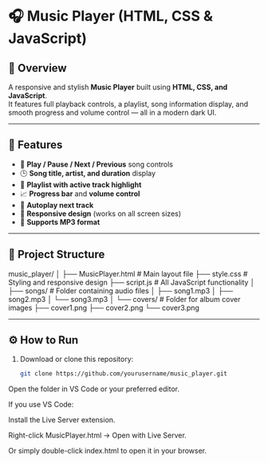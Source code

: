 # 🎧 Music Player (HTML, CSS & JavaScript)

## 📖 Overview
A responsive and stylish **Music Player** built using **HTML, CSS, and JavaScript**.  
It features full playback controls, a playlist, song information display, and smooth progress and volume control — all in a modern dark UI.

---

## 🚀 Features
- 🎵 **Play / Pause / Next / Previous** song controls  
- 🕒 **Song title, artist, and duration** display  
- 📜 **Playlist with active track highlight**  
- 📈 **Progress bar** and **volume control**  
- 🔁 **Autoplay next track**  
- 📱 **Responsive design** (works on all screen sizes)  
- 💾 **Supports MP3 format**

---

## 🧩 Project Structure
music_player/
│
├── MusicPlayer.html # Main layout file
├── style.css # Styling and responsive design
├── script.js # All JavaScript functionality
│
├── songs/ # Folder containing audio files
│ ├── song1.mp3
│ ├── song2.mp3
│ └── song3.mp3
│
└── covers/ # Folder for album cover images
├── cover1.png
├── cover2.png
└── cover3.png


---

## ⚙️ How to Run
1. Download or clone this repository:
   ```bash
   git clone https://github.com/yourusername/music_player.git


Open the folder in VS Code or your preferred editor.

If you use VS Code:

Install the Live Server extension.

Right-click MusicPlayer.html → Open with Live Server.

Or simply double-click index.html to open it in your browser.

